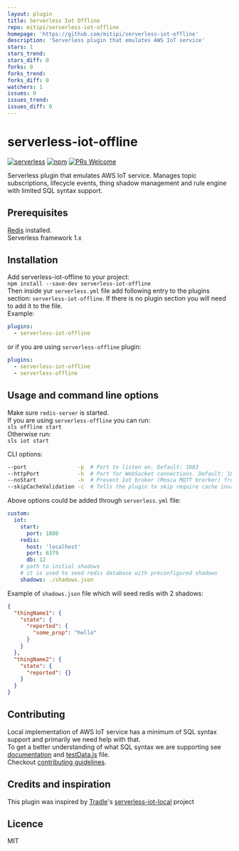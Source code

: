 ```yaml
---
layout: plugin
title: Serverless Iot Offline
repo: mitipi/serverless-iot-offline
homepage: 'https://github.com/mitipi/serverless-iot-offline'
description: 'Serverless plugin that emulates AWS IoT service'
stars: 1
stars_trend: 
stars_diff: 0
forks: 0
forks_trend: 
forks_diff: 0
watchers: 1
issues: 0
issues_trend: 
issues_diff: 0
---
```



# serverless-iot-offline
[![serverless](http://public.serverless.com/badges/v3.svg)](http://www.serverless.com)
[![npm](https://img.shields.io/npm/v/serverless-iot-offline.svg)](https://www.npmjs.com/package/serverless-iot-offline)
[![PRs Welcome](https://img.shields.io/badge/PRs-welcome-brightgreen.svg)](#contributing)

Serverless plugin that emulates AWS IoT service. Manages topic subscriptions, lifecycle events, thing shadow management and rule engine with limited SQL syntax support.

## Prerequisites

[Redis](https://redis.io/) installed.  
Serverless framework 1.x

## Installation
Add serverless-iot-offline to your project:  
`npm install --save-dev serverless-iot-offline`  
Then inside yur `serverless.yml` file add following entry to the plugins section: `serverless-iot-offline`. If there is no plugin section you will need to add it to the file.  
Example:
```yaml
plugins:
  - serverless-iot-offline
```

or if you are using `serverless-offline` plugin:
```yaml
plugins:
  - serverless-iot-offline
  - serverless-offline
```

## Usage and command line options

Make sure `redis-server` is started.  
If you are using `serverless-offline` you can run:  
`sls offline start`  
Otherwise run:  
`sls iot start`

CLI options:  
```bash
--port                -p  # Port to listen on. Default: 1883
--httpPort            -h  # Port for WebSocket connections. Default: 1884
--noStart             -n  # Prevent Iot broker (Mosca MQTT brorker) from being started (if you already have one)
--skipCacheValidation -c  # Tells the plugin to skip require cache invalidation. A script reloading tool like Nodemon might then be needed (same as serverless-offline)
```

Above options could be added through `serverless.yml` file:
```yaml
custom:
  iot:
    start:
      port: 1880
    redis:
      host: 'localhost'
      port: 6379
      db: 12
    # path to initial shadows
    # it is used to seed redis database with preconfigured shadows
    shadows: ./shadows.json
```
Example of `shadows.json` file which will seed redis with 2 shadows:
```json
{
  "thingName1": {
    "state": {
      "reported": {
        "some_prop": "hello"
      }
    }
  },
  "thingName2": {
    "state": {
      "reported": {}
    }
  }
}
```

## Contributing

Local implementation of AWS IoT service has a minimum of SQL syntax support and primarily we need help with that.  
To get a better understanding of what SQL syntax we are supporting see [documentation](./iotSql/README.md) and [testData.js](./testData.js) file.  
Checkout [contributing guidelines](./CONTRIBUTING.md).

## Credits and inspiration
This plugin was inspired by [Tradle](https://github.com/tradle)'s [serverless-iot-local](https://github.com/tradle/serverless-iot-local) project

## Licence

MIT
